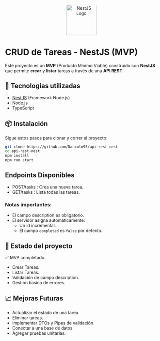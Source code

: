 <p align="center">
  <img src="https://nestjs.com/img/logo-small.svg" alt="NestJS Logo" width="100" />
</p>

# CRUD de Tareas - NestJS (MVP)

Este proyecto es un **MVP** (Producto Mínimo Viable) construido con **NestJS** que permite **crear** y **listar** tareas a través de una **API REST**.

## 🚀 Tecnologías utilizadas

- [NestJS](https://nestjs.com/) (Framework Node.js)
- Node.js
- TypeScript

## 📦 Instalación

Sigue estos pasos para clonar y correr el proyecto:

```bash
git clone https://github.com/Dancolm95/api-rest-nest
cd api-rest-nest
npm install
npm run start
```
## Endpoints Disponibles

- POST/tasks : Crea una nueva tarea.
- GET/tasks : Lista todas las tareas.

### Notas importantes:
- El campo description es obligatorio.
- El servidor asigna automáticamente:
  - Un id incremental.
  - El campo ```completed``` es ```false``` por defecto.

## 🎯 Estado del proyecto

✅ MVP completado:
- Crear Tareas.
- Listar Tareas.
- Validación de campo description.
- Gestión basica de errores.

## 📈 Mejoras Futuras
- Actualizar el estado de una tarea.
- Eliminar tareas.
- Implementar DTOs y Pipes de validación.
- Conectar a una base de datos.
- Agregar pruebas unitarias.
